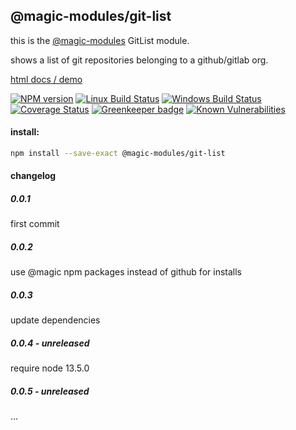 ## @magic-modules/git-list
this is the [@magic-modules](https://github.com/magic-modules/)
GitList module.

shows a list of git repositories belonging to a github/gitlab org.

[html docs / demo](https://magic-modules.github.io/git-list/)

[![NPM version][npm-image]][npm-url]
[![Linux Build Status][travis-image]][travis-url]
[![Windows Build Status][appveyor-image]][appveyor-url]
[![Coverage Status][coveralls-image]][coveralls-url]
[![Greenkeeper badge][greenkeeper-image]][greenkeeper-url]
[![Known Vulnerabilities][snyk-image]][snyk-url]

[npm-image]: https://img.shields.io/npm/v/@magic-modules/git-list.svg
[npm-url]: https://www.npmjs.com/package/@magic-modules/git-list
[travis-image]: https://img.shields.io/travis/com/magic-modules/git-list/master
[travis-url]: https://travis-ci.com/magic-modules/git-list
[appveyor-image]: https://img.shields.io/appveyor/ci/magicmodules/git-list/master.svg
[appveyor-url]: https://ci.appveyor.com/project/magicmodules/git-list/branch/master
[coveralls-image]: https://coveralls.io/repos/github/magic-modules/git-list/badge.svg
[coveralls-url]: https://coveralls.io/github/magic-modules/git-list
[greenkeeper-image]: https://badges.greenkeeper.io/magic-modules/git-list.svg
[greenkeeper-url]: https://badges.greenkeeper.io/magic-modules/git-list.svg
[snyk-image]: https://snyk.io/test/github/magic-modules/git-list/badge.svg
[snyk-url]: https://snyk.io/test/github/magic-modules/git-list

#### install:
```bash
npm install --save-exact @magic-modules/git-list
```

#### changelog

##### 0.0.1
first commit

##### 0.0.2
use @magic npm packages instead of github for installs

##### 0.0.3
update dependencies

##### 0.0.4 - unreleased
require node 13.5.0

##### 0.0.5 - unreleased 
...
